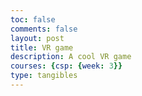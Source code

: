 ```yaml
---
toc: false
comments: false
layout: post
title: VR game
description: A cool VR game
courses: {csp: {week: 3}}
type: tangibles
---
```

<html>
<head>
  <!DOCTYPE html>
<html>
<head>
    <meta name="viewport" content="width=device-width, user-scalable=no, minimum-scale=1.0, maximum-scale=1.0">
    <script src="https://aframe.io/releases/1.2.0/aframe.min.js"></script>
</head>
<body>
    <a-scene>
        <!-- VR headset and hand controls -->
        <a-entity laser-controls="hand: right"></a-entity>
        <!-- Maze walls -->
        <a-box position="0 1.6 -5" scale="10 3 1" color="gray"></a-box>
        <a-box position="0 1.6 -10" scale="1 3 10" color="gray"></a-box>
        <a-box position="5 1.6 -10" scale="1 3 10" color="gray"></a-box>
        <!-- Player entity (you can customize this) -->
        <a-sphere id="player" position="0 1.6 -8" radius="0.2" color="green"></a-sphere>
        <!-- Camera and cursor for interaction -->
        <a-entity camera look-controls>
            <a-cursor id="cursor" raycaster="objects: [clickable]"></a-cursor>
        </a-entity>
        <!-- Event listener to handle player movement -->
        <script>
            const player = document.querySelector('#player');
            const cursor = document.querySelector('#cursor');
    cursor.addEventListener('click', () => {
                // Move the player forward when clicking
                const playerPosition = player.getAttribute('position');
                player.setAttribute('position', `${playerPosition.x} ${playerPosition.y} ${playerPosition.z - 1}`);
                                // Check for winning condition
                if (playerPosition.z < -10) {
                    alert('You won the game!');
                    player.setAttribute('position', '0 1.6 -8'); // Reset the player position
                }
            });
        </script>
    </a-scene>
</body>
</html>
